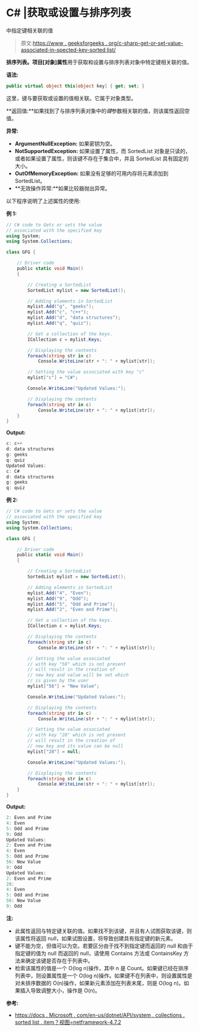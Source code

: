 # C# |获取或设置与排序列表

中指定键相关联的值

> 原文:[https://www . geeksforgeeks . org/c-sharp-get-or-set-value-associated-in-spected-key-sorted list/](https://www.geeksforgeeks.org/c-sharp-get-or-set-the-value-associated-with-specified-key-in-sortedlist/)

**排序列表。项目[对象]属性**用于获取和设置与排序列表对象中特定键相关联的值。

**语法:**

```cs
public virtual object this[object key] { get; set; }
```

这里，键与要获取或设置的值相关联。它属于对象类型。

**返回值:**如果找到了与排序列表对象中的*键*参数相关联的值，则该属性返回空值。

**异常:**

*   **ArgumentNullException:** 如果密钥为空。
*   **NotSupportedException:** 如果设置了属性，而 SortedList 对象是只读的，或者如果设置了属性，则该键不存在于集合中，并且 SortedList 具有固定的大小。
*   **OutOfMemoryException:** 如果没有足够的可用内存将元素添加到 SortedList。
*   **无效操作异常:**如果比较器抛出异常。

以下程序说明了上述属性的使用:

**例 1:**

```cs
// C# code to Gets or sets the value 
// associated with the specified key 
using System; 
using System.Collections; 

class GFG { 

    // Driver code 
    public static void Main() 
    { 

        // Creating a SortedList 
        SortedList mylist = new SortedList(); 

        // Adding elements in SortedList 
        mylist.Add("g", "geeks"); 
        mylist.Add("c", "c++"); 
        mylist.Add("d", "data structures"); 
        mylist.Add("q", "quiz"); 

        // Get a collection of the keys.
        ICollection c = mylist.Keys; 

        // Displaying the contents 
        foreach(string str in c) 
            Console.WriteLine(str + ": " + mylist[str]); 

        // Setting the value associated with key "c" 
        mylist["c"] = "C#"; 

        Console.WriteLine("Updated Values:"); 

        // Displaying the contents 
        foreach(string str in c) 
            Console.WriteLine(str + ": " + mylist[str]); 
    } 
} 
```

**Output:**

```cs
c: c++
d: data structures
g: geeks
q: quiz
Updated Values:
c: C#
d: data structures
g: geeks
q: quiz

```

**例 2:**

```cs
// C# code to Gets or sets the value 
// associated with the specified key 
using System; 
using System.Collections; 

class GFG { 

    // Driver code 
    public static void Main() 
    { 

        // Creating a SortedList 
        SortedList mylist = new SortedList(); 

        // Adding elements in SortedList 
        mylist.Add("4", "Even"); 
        mylist.Add("9", "Odd"); 
        mylist.Add("5", "Odd and Prime"); 
        mylist.Add("2", "Even and Prime"); 

        // Get a collection of the keys.
        ICollection c = mylist.Keys; 

        // Displaying the contents 
        foreach(string str in c) 
            Console.WriteLine(str + ": " + mylist[str]); 

        // Setting the value associated 
        // with key "56" which is not present  
        // will result in the creation of  
        // new key and value will be set which  
        // is given by the user 
        mylist["56"] = "New Value"; 

        Console.WriteLine("Updated Values:"); 

        // Displaying the contents 
        foreach(string str in c) 
            Console.WriteLine(str + ": " + mylist[str]); 

        // Setting the value associated 
        // with key "28" which is not present  
        // will result in the creation of  
        // new key and its value can be null
        mylist["28"] = null; 

        Console.WriteLine("Updated Values:"); 

        // Displaying the contents 
        foreach(string str in c) 
            Console.WriteLine(str + ": " + mylist[str]); 
    } 
} 
```

**Output:**

```cs
2: Even and Prime
4: Even
5: Odd and Prime
9: Odd
Updated Values:
2: Even and Prime
4: Even
5: Odd and Prime
56: New Value
9: Odd
Updated Values:
2: Even and Prime
28: 
4: Even
5: Odd and Prime
56: New Value
9: Odd

```

**注:**

*   此属性返回与特定键关联的值。如果找不到该键，并且有人试图获取该键，则该属性将返回 null，如果试图设置，将导致创建具有指定键的新元素。
*   键不能为空，但值可以为空。若要区分由于找不到指定键而返回的 null 和由于指定键的值为 null 而返回的 null，请使用 Contains 方法或 ContainsKey 方法来确定该键是否存在于列表中。
*   检索该属性的值是一个 O(log n)操作，其中 n 是 Count。如果键已经在排序列表中，则设置属性是一个 O(log n)操作。如果键不在列表中，则设置属性是对未排序数据的 O(n)操作，如果新元素添加在列表末尾，则是 O(log n)。如果插入导致调整大小，操作是 O(n)。

**参考:**

*   [https://docs . Microsoft . com/en-us/dotnet/API/system . collections . sorted list . item？视图=netframework-4.7.2](https://docs.microsoft.com/en-us/dotnet/api/system.collections.sortedlist.item?view=netframework-4.7.2)